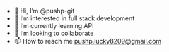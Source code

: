 - 👋 Hi, I’m @pushp-git
- 👀 I’m interested in full stack development
- 🌱 I’m currently learning API
- 💞️ I’m looking to collaborate
- 📫 How to reach me pushp.lucky8209@gmail.com

<!---
pushp-git/pushp-git is a ✨ special ✨ repository because its `README.md` (this file) appears on your GitHub profile.
You can click the Preview link to take a look at your changes.
--->
